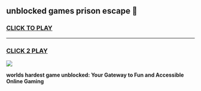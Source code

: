 
## unblocked games prison escape 👋
<h3>
<a href="https://premium.freeplayer.one?title=unblocked_games_prison_escape&ref=13F">CLICK TO PLAY</a></h3>
<hr>

<h3>
<a href="https://premium.freeplayer.one?title=unblocked_games_prison_escape&ref=13F">CLICK 2 PLAY</a>
  
</h3>

<a href="https://premium.freeplayer.one?title=unblocked_games_prison_escape&ref=12F/"><img src="https://clearcache.store/games.png"></a>


**worlds hardest game unblocked: Your Gateway to Fun and Accessible Online Gaming**
